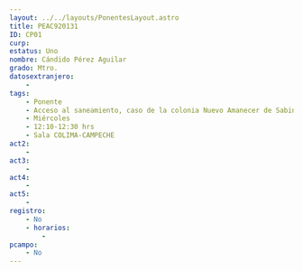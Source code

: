 ```yaml
---
layout: ../../layouts/PonentesLayout.astro
title: PEAC920131
ID: CP01
curp: 
estatus: Uno
nombre: Cándido Pérez Aguilar
grado: Mtro.
datosextranjero:
    - 
tags:
    - Ponente
    - Acceso al saneamiento, caso de la colonia Nuevo Amanecer de Sabines, Chiapas
    - Miércoles
    - 12:10-12:30 hrs
    - Sala COLIMA-CAMPECHE
act2: 
    - 
act3: 
    - 
act4: 
    - 
act5: 
    - 
registro:
    - No
    - horarios:
        -
pcampo:
    - No
---
```

